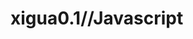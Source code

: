 # xigua0.1//Javascript
<script language="Javascript">
function getIE(e){
var t=e.offsetTop;
var l=e.offsetLeft;
while(e=e.offsetParent)
alert("top="+t+"\nleft="+l);
}
</script>

